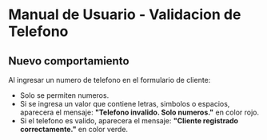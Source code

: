 # Manual de Usuario - Validacion de Telefono

## Nuevo comportamiento

Al ingresar un numero de telefono en el formulario de cliente:

- Solo se permiten numeros.
- Si se ingresa un valor que contiene letras, simbolos o espacios, aparecera el mensaje:
  **"Telefono invalido. Solo numeros."** en color rojo.
- Si el telefono es valido, aparecera el mensaje:
  **"Cliente registrado correctamente."** en color verde.
